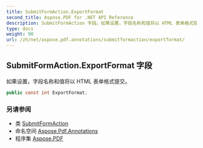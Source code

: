 ```yaml
---
title: SubmitFormAction.ExportFormat
second_title: Aspose.PDF for .NET API Reference
description: SubmitFormAction 字段。如果设置，字段名称和值将以 HTML 表单格式提交
type: docs
weight: 90
url: /zh/net/aspose.pdf.annotations/submitformaction/exportformat/
---
```

## SubmitFormAction.ExportFormat 字段

如果设置，字段名称和值将以 HTML 表单格式提交。

```csharp
public const int ExportFormat;
```

### 另请参阅

* 类 [SubmitFormAction](../)
* 命名空间 [Aspose.Pdf.Annotations](../../../aspose.pdf.annotations/)
* 程序集 [Aspose.PDF](../../../)